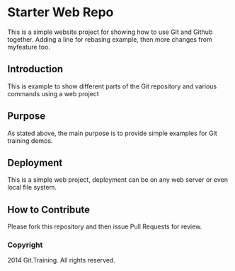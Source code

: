 # Starter Web Repo

This is a simple website project for showing how to use Git and Github together.  Adding a line for rebasing example, then more changes from myfeature too.

## Introduction

This is example to show different parts of the Git repository and various commands using a web project

## Purpose

As stated above, the main purpose is to provide simple examples for Git training demos.

## Deployment

This is a simple web project, deployment can be on any web server or even local file system.

## How to Contribute

Please fork this repository and then issue Pull Requests for review.

### Copyright

2014 Git.Training. All rights reserved.
